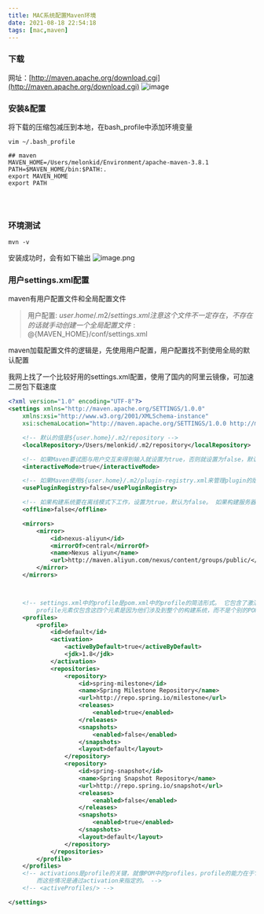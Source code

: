 ```yaml
---
title: MAC系统配置Maven环境
date: 2021-08-18 22:54:18
tags: [mac,maven]
---
```

### 下载
网址：[http://maven.apache.org/download.cgi](http://maven.apache.org/download.cgi)
![image](/images/maven_download.png)


### 安装&配置
将下载的压缩包减压到本地，在bash_profile中添加环境变量
```shell
vim ~/.bash_profile
```
```shell
## maven
MAVEN_HOME=/Users/melonkid/Environment/apache-maven-3.8.1
PATH=$MAVEN_HOME/bin:$PATH:.
export MAVEN_HOME
export PATH
```
### ​

### 环境测试
```shell
mvn -v
```
安装成功时，会有如下输出
![image.png](/images/maven_install_err1.png)


### 用户settings.xml配置
maven有用户配置文件和全局配置文件
> 用户配置: ${user.home}/.m2/settings.xml  注意 这个文件不一定存在，不存在的话就手动创建一个
> 全局配置文件: @${MAVEN_HOME}/conf/settings.xml

maven加载配置文件的逻辑是，先使用用户配置，用户配置找不到使用全局的默认配置
​

我网上找了一个比较好用的settings.xml配置，使用了国内的阿里云镜像，可加速二房包下载速度
```xml
<?xml version="1.0" encoding="UTF-8"?>
<settings xmlns="http://maven.apache.org/SETTINGS/1.0.0"
    xmlns:xsi="http://www.w3.org/2001/XMLSchema-instance"
    xsi:schemaLocation="http://maven.apache.org/SETTINGS/1.0.0 http://maven.apache.org/xsd/settings-1.0.0.xsd">

    <!-- 默认的值是${user.home}/.m2/repository -->
    <localRepository>/Users/melonkid/.m2/repository</localRepository>

    <!-- 如果Maven要试图与用户交互来得到输入就设置为true，否则就设置为false，默认为true。 -->
    <interactiveMode>true</interactiveMode>

    <!-- 如果Maven使用${user.home}/.m2/plugin-registry.xml来管理plugin的版本，就设置为true，默认为false。 -->
    <usePluginRegistry>false</usePluginRegistry>

    <!-- 如果构建系统要在离线模式下工作，设置为true，默认为false。 如果构建服务器因为网络故障或者安全问题不能与远程仓库相连，那么这个设置是非常有用的。 -->
    <offline>false</offline>

    <mirrors>
        <mirror>
            <id>nexus-aliyun</id>
            <mirrorOf>central</mirrorOf>
            <name>Nexus aliyun</name>
            <url>http://maven.aliyun.com/nexus/content/groups/public/</url>
        </mirror>
    </mirrors>



    <!-- settings.xml中的profile是pom.xml中的profile的简洁形式。 它包含了激活(activation)，仓库(repositories)，插件仓库(pluginRepositories)和属性(properties)元素。 
        profile元素仅包含这四个元素是因为他们涉及到整个的构建系统，而不是个别的POM配置。 如果settings中的profile被激活，那么它的值将重载POM或者profiles.xml中的任何相等ID的profiles。 -->
    <profiles>
        <profile>
            <id>default</id>
            <activation>
                <activeByDefault>true</activeByDefault>
                <jdk>1.8</jdk>
            </activation>
            <repositories>
                <repository>
                    <id>spring-milestone</id>
                    <name>Spring Milestone Repository</name>
                    <url>http://repo.spring.io/milestone</url>
                    <releases>
                        <enabled>true</enabled>
                    </releases>
                    <snapshots>
                        <enabled>false</enabled>
                    </snapshots>
                    <layout>default</layout>
                </repository>
                <repository>
                    <id>spring-snapshot</id>
                    <name>Spring Snapshot Repository</name>
                    <url>http://repo.spring.io/snapshot</url>
                    <releases>
                        <enabled>false</enabled>
                    </releases>
                    <snapshots>
                        <enabled>true</enabled>
                    </snapshots>
                    <layout>default</layout>
                </repository>
            </repositories>
        </profile>
    </profiles>
    <!-- activations是profile的关键，就像POM中的profiles，profile的能力在于它在特定情况下可以修改一些值。 
        而这些情况是通过activation来指定的。 -->
    <!-- <activeProfiles/> -->

</settings>
```
